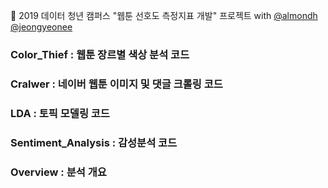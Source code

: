 :medal_sports: 2019 데이터 청년 캠퍼스 "웹툰 선호도 측정지표 개발" 프로젝트 with [@almondh](https://github.com/almondh) [@jeongyeonee](https://github.com/jeongyeonee)
### Color_Thief : 웹툰 장르별 색상 분석 코드
### Cralwer : 네이버 웹툰 이미지 및 댓글 크롤링 코드
### LDA : 토픽 모델링 코드
### Sentiment_Analysis : 감성분석 코드
### Overview : 분석 개요
